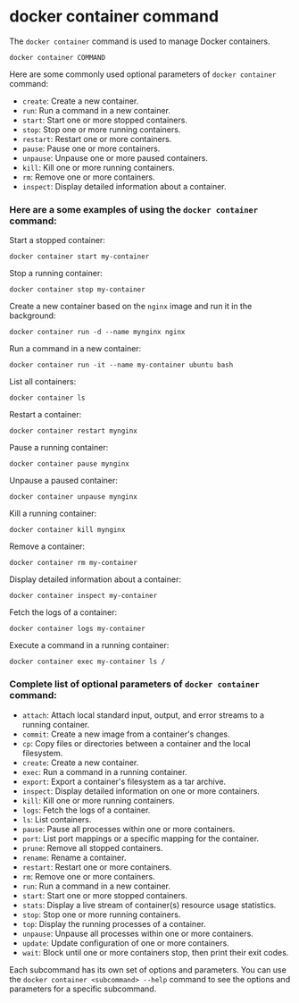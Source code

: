 # docker container command

The `docker container` command is used to manage Docker containers.
    
    docker container COMMAND

Here are some commonly used optional parameters of `docker container` command:

-   `create`: Create a new container.
-   `run`: Run a command in a new container.
-   `start`: Start one or more stopped containers.
-   `stop`: Stop one or more running containers.
-   `restart`: Restart one or more containers.
-   `pause`: Pause one or more containers.
-   `unpause`: Unpause one or more paused containers.
-   `kill`: Kill one or more running containers.
-   `rm`: Remove one or more containers.
-   `inspect`: Display detailed information about a container.

### Here are a some examples of using the `docker container` command:

Start a stopped container:

    docker container start my-container

Stop a running container:

    docker container stop my-container
        
Create a new container based on the `nginx` image and run it in the background:

    docker container run -d --name mynginx nginx
    
Run a command in a new container:

    docker container run -it --name my-container ubuntu bash
    
List all containers:

    docker container ls
    
Restart a container:

    docker container restart mynginx

Pause a running container:

    docker container pause mynginx

Unpause a paused container:

    docker container unpause mynginx

Kill a running container:

    docker container kill mynginx

Remove a container:

    docker container rm my-container

Display detailed information about a container:

    docker container inspect my-container
    
Fetch the logs of a container:

    docker container logs my-container

Execute a command in a running container:

    docker container exec my-container ls /
    
### Complete list of optional parameters of `docker container` command:

-   `attach`: Attach local standard input, output, and error streams to a running container.
-   `commit`: Create a new image from a container's changes.
-   `cp`: Copy files or directories between a container and the local filesystem.
-   `create`: Create a new container.
-   `exec`: Run a command in a running container.
-   `export`: Export a container's filesystem as a tar archive.
-   `inspect`: Display detailed information on one or more containers.
-   `kill`: Kill one or more running containers.
-   `logs`: Fetch the logs of a container.
-   `ls`: List containers.
-   `pause`: Pause all processes within one or more containers.
-   `port`: List port mappings or a specific mapping for the container.
-   `prune`: Remove all stopped containers.
-   `rename`: Rename a container.
-   `restart`: Restart one or more containers.
-   `rm`: Remove one or more containers.
-   `run`: Run a command in a new container.
-   `start`: Start one or more stopped containers.
-   `stats`: Display a live stream of container(s) resource usage statistics.
-   `stop`: Stop one or more running containers.
-   `top`: Display the running processes of a container.
-   `unpause`: Unpause all processes within one or more containers.
-   `update`: Update configuration of one or more containers.
-   `wait`: Block until one or more containers stop, then print their exit codes.

Each subcommand has its own set of options and parameters. You can use the `docker container <subcommand> --help` command to see the options and parameters for a specific subcommand.
